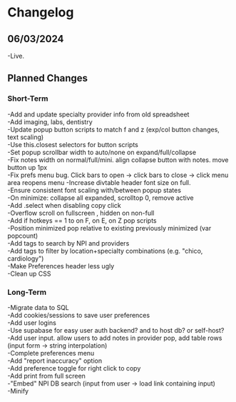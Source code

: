 <h1>Changelog</h1>

<h2>06/03/2024</h2>

-Live.

<h2>Planned Changes</h2>

<h3>Short-Term</h3>

-Add and update specialty provider info from old spreadsheet<br>
-Add imaging, labs, dentistry<br>
-Update popup button scripts to match f and z (exp/col button changes, text scaling)<br>
-Use this.closest selectors for button scripts<br>
-Set popup scrollbar width to auto/none on expand/full/collapse<br>
-Fix notes width on normal/full/mini. align collapse button with notes. move button up 1px<br>
-Fix prefs menu bug. Click bars to open -> click bars to close -> click menu area reopens menu
-Increase divtable header font size on full. <br>
-Ensure consistent font scaling with/between popup states<br>
-On minimize: collapse all expanded, scrolltop 0, remove active<br>
-Add .select when disabling copy click<br>
-Overflow scroll on fullscreen , hidden on non-full<br>
-Add if hotkeys == 1 to on F, on E, on Z pop scripts<br>
-Position minimized pop relative to existing previously minimized (var popcount)<br>
-Add tags to search by NPI and providers<br>
-Add tags to filter by location+specialty combinations (e.g. "chico, cardiology")<br>
-Make Preferences header less ugly<br>
-Clean up CSS<br>

<h3>Long-Term</h3>

-Migrate data to SQL<br>
-Add cookies/sessions to save user preferences<br>
-Add user logins<br>
-Use supabase for easy user auth backend? and to host db? or self-host?<br>
-Add user input. allow users to add notes in provider pop, add table rows (input form -> string interpolation)<br>
-Complete preferences menu<br>
-Add "report inaccuracy" option<br>
-Add preference toggle for right click to copy<br>
-Add print from full screen<br>
-"Embed" NPI DB search (input from user -> load link containing input)<br>
-Minify<br>
